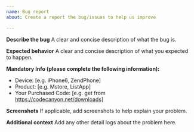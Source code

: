 ```yaml
---
name: Bug report
about: Create a report the bug/issues to help us improve

---
```


**Describe the bug**
A clear and concise description of what the bug is.

**Expected behavior**
A clear and concise description of what you expected to happen.

**Mandatory Info (please complete the following information):**
 - Device: [e.g. iPhone6, ZendPhone]
 - Product: [e.g. Mstore, ListApp]
 - Your Purchased Code: [e.g. get from https://codecanyon.net/downloads]

**Screenshots**
If applicable, add screenshots to help explain your problem.

**Additional context**
Add any other detail logs about the problem here.
